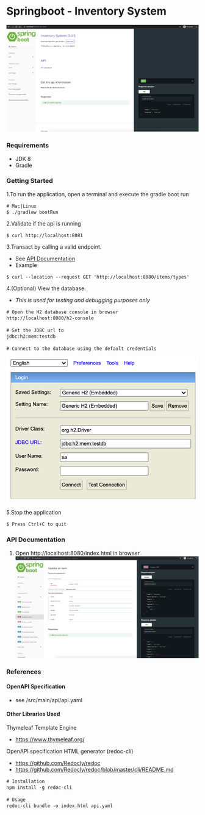 # Springboot - Inventory System #
![Inventory System](docs/screenshots/api_documentation_index.png)

### Requirements ###
  - JDK 8
  - Gradle

### Getting Started ###
1.To run the application, open a terminal and execute the gradle boot run
```
# Mac|Linux
$ ./gradlew bootRun
```

2.Validate if the api is running
```
$ curl http://localhost:8081
```

3.Transact by calling a valid endpoint.
* See [API Documentation](#api-documentation)
* Example
```
$ curl --location --request GET 'http://localhost:8080/items/types'
```

4.(Optional) View the database.
* _This is used for testing and debugging purposes only_
```
# Open the H2 database console in browser
http://localhost:8080/h2-console

# Set the JDBC url to
jdbc:h2:mem:testdb

# Connect to the database using the default credentials
```
![Inventory System](docs/screenshots/h2_console_connect.png)

5.Stop the application
```
$ Press Ctrl+C to quit
```

### API Documentation ###
1. Open http://localhost:8080/index.html in browser
![Inventory System](docs/screenshots/api_documentation_transactions.png)

### References ###
#### OpenAPI Specification ####
* see /src/main/api/api.yaml

#### Other Libraries Used ####
Thymeleaf Template Engine
* https://www.thymeleaf.org/

OpenAPI specification HTML generator (redoc-cli)
* https://github.com/Redocly/redoc
* https://github.com/Redocly/redoc/blob/master/cli/README.md
```
# Installation
npm install -g redoc-cli

# Usage
redoc-cli bundle -o index.html api.yaml
```
